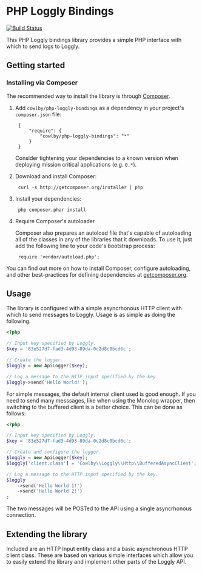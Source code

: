 PHP Loggly Bindings
===================

[![Build Status](https://secure.travis-ci.org/cowlby/php-loggly-bindings.png?branch=master)](http://travis-ci.org/cowlby/php-loggly-bindings)

This PHP Loggly bindings library provides a simple PHP interface with which to send logs to Loggly.


Getting started
---------------

### Installing via Composer

The recommended way to install the library is through [Composer](http://getcomposer.org).

1. Add ``cowlby/php-loggly-bindings`` as a dependency in your project's ``composer.json`` file:

        {
            "require": {
                "cowlby/php-loggly-bindings": "*"
            }
        }

    Consider tightening your dependencies to a known version when deploying mission critical applications (e.g. ``0.*``).

2. Download and install Composer:

        curl -s http://getcomposer.org/installer | php

3. Install your dependencies:

        php composer.phar install

4. Require Composer's autoloader

    Composer also prepares an autoload file that's capable of autoloading all of the classes in any of the libraries that it downloads. To use it, just add the following line to your code's bootstrap process:

        require 'vendor/autoload.php';

You can find out more on how to install Composer, configure autoloading, and other best-practices for defining dependencies at [getcomposer.org](http://getcomposer.org).


Usage
-----

The library is configured with a simple asyncrhonous HTTP client with which to send messages to Loggly. Usage is as simple as doing the following.

```php
<?php

// Input key specified by Loggly.
$key = '83e527d7-fad3-4d93-89da-0c2d8c0bcd6c';

// Create the logger.
$loggly = new ApiLogger($key);

// Log a message to the HTTP input specified by the key.
$loggly->send('Hello World!');
```

For simple messages, the default internal client used is good enough. If you
need to send many messsages, like when using the Monolog wrapper, then
switching to the buffered client is a better choice. This can be done as
follows:

```php
<?php

// Input key specified by Loggly.
$key = '83e527d7-fad3-4d93-89da-0c2d8c0bcd6c';

// Create and configure the logger.
$loggly = new ApiLogger($key);
$loggly['client.class'] = 'Cowlby\\Loggly\\Http\\BufferedAsyncClient';

// Log a message to the HTTP input specified by the key.
$loggly
    ->send('Hello World 1!')
    ->send('Hello World 2!')
;
```

The two messages will be POSTed to the API using a single asyncrhonous
connection.


Extending the library
---------------------

Included are an HTTP Input entity class and a basic asynchronous HTTP client
class. These are based on various simple interfaces which allow you to easily
extend the library and implement other parts of the Loggly API.
